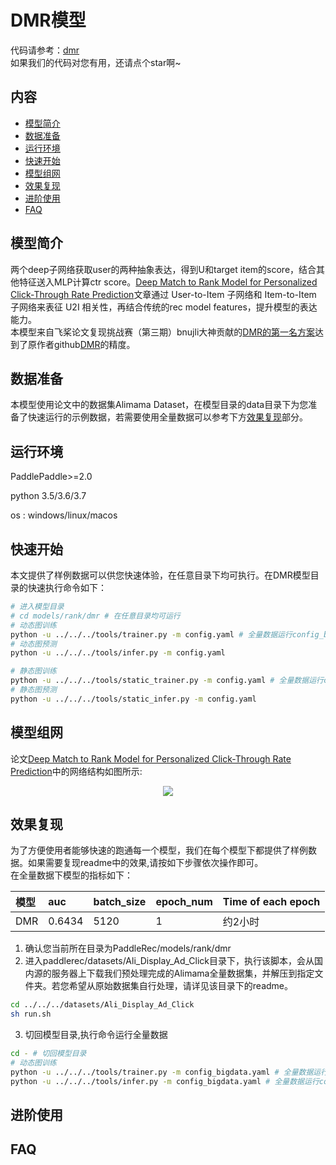 # DMR模型

代码请参考：[dmr](https://github.com/PaddlePaddle/PaddleRec/tree/master/models/rank/dmr)  
如果我们的代码对您有用，还请点个star啊~  

## 内容

- [模型简介](#模型简介)
- [数据准备](#数据准备)
- [运行环境](#运行环境)
- [快速开始](#快速开始)
- [模型组网](#模型组网)
- [效果复现](#效果复现)
- [进阶使用](#进阶使用)
- [FAQ](#FAQ)

## 模型简介
两个deep子网络获取user的两种抽象表达，得到U和target item的score，结合其他特征送入MLP计算ctr score。[Deep Match to Rank Model for Personalized Click-Through Rate Prediction](https://github.com/lvze92/DMR/blob/master/%5BDMR%5D%20Deep%20Match%20to%20Rank%20Model%20for%20Personalized%20Click-Through%20Rate%20Prediction-AAAI20.pdf)文章通过 User-to-Item 子网络和 Item-to-Item 子网络来表征 U2I 相关性，再结合传统的rec model features，提升模型的表达能力。  
本模型来自飞桨论文复现挑战赛（第三期）bnujli大神贡献的[DMR的第一名方案](https://aistudio.baidu.com/aistudio/projectdetail/1770964?channelType=0&channel=0)达到了原作者github[DMR](https://github.com/lvze92/DMR)的精度。

## 数据准备
本模型使用论文中的数据集Alimama Dataset，在模型目录的data目录下为您准备了快速运行的示例数据，若需要使用全量数据可以参考下方[效果复现](#效果复现)部分。

## 运行环境
PaddlePaddle>=2.0

python 3.5/3.6/3.7

os : windows/linux/macos 

## 快速开始
本文提供了样例数据可以供您快速体验，在任意目录下均可执行。在DMR模型目录的快速执行命令如下： 
```bash
# 进入模型目录
# cd models/rank/dmr # 在任意目录均可运行
# 动态图训练
python -u ../../../tools/trainer.py -m config.yaml # 全量数据运行config_bigdata.yaml 
# 动态图预测
python -u ../../../tools/infer.py -m config.yaml 

# 静态图训练
python -u ../../../tools/static_trainer.py -m config.yaml # 全量数据运行config_bigdata.yaml 
# 静态图预测
python -u ../../../tools/static_infer.py -m config.yaml 
``` 

## 模型组网
论文[Deep Match to Rank Model for Personalized Click-Through Rate Prediction](https://github.com/lvze92/DMR/blob/master/%5BDMR%5D%20Deep%20Match%20to%20Rank%20Model%20for%20Personalized%20Click-Through%20Rate%20Prediction-AAAI20.pdf)中的网络结构如图所示:  
<p align="center">
<img align="center" src="../../../doc/imgs/dmr.png">
<p>

## 效果复现
为了方便使用者能够快速的跑通每一个模型，我们在每个模型下都提供了样例数据。如果需要复现readme中的效果,请按如下步骤依次操作即可。  
在全量数据下模型的指标如下：  

| 模型 | auc | batch_size | epoch_num | Time of each epoch |
| :------| :------ | :------ | :------| :------ | 
| DMR | 0.6434 | 5120 | 1 | 约2小时 |

1. 确认您当前所在目录为PaddleRec/models/rank/dmr  
2. 进入paddlerec/datasets/Ali_Display_Ad_Click目录下，执行该脚本，会从国内源的服务器上下载我们预处理完成的Alimama全量数据集，并解压到指定文件夹。若您希望从原始数据集自行处理，请详见该目录下的readme。

``` bash
cd ../../../datasets/Ali_Display_Ad_Click
sh run.sh
```
3. 切回模型目录,执行命令运行全量数据

```bash
cd - # 切回模型目录
# 动态图训练
python -u ../../../tools/trainer.py -m config_bigdata.yaml # 全量数据运行config_bigdata.yaml 
python -u ../../../tools/infer.py -m config_bigdata.yaml # 全量数据运行config_bigdata.yaml
```

## 进阶使用
  
## FAQ
